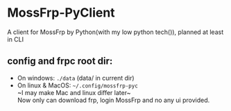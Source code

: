 # MossFrp-PyClient
A client for MossFrp by Python(with my low python tech()), planned at least in CLI

## config and frpc root dir:
- On windows: `./data` (data/ in current dir)  
- On linux & MacOS: `~/.config/mossfrp-pyc`  
~I may make Mac and linux differ later~  
Now only can download frp, login MossFrp and no any ui provided.  